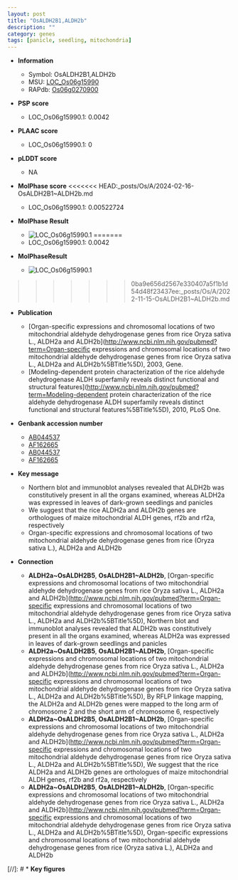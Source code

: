 ```yaml
---
layout: post
title: "OsALDH2B1,ALDH2b"
description: ""
category: genes
tags: [panicle, seedling, mitochondria]
---
```


* **Information**  
    + Symbol: OsALDH2B1,ALDH2b  
    + MSU: [LOC_Os06g15990](http://rice.plantbiology.msu.edu/cgi-bin/ORF_infopage.cgi?orf=LOC_Os06g15990)  
    + RAPdb: [Os06g0270900](http://rapdb.dna.affrc.go.jp/viewer/gbrowse_details/irgsp1?name=Os06g0270900)  

* **PSP score**  
    + LOC_Os06g15990.1: 0.0042 

* **PLAAC score**  
    + LOC_Os06g15990.1: 0 

* **pLDDT score**
    + NA


* **MolPhase score**
<<<<<<< HEAD:_posts/Os/A/2024-02-16-OsALDH2B1~ALDH2b.md
    + LOC_Os06g15990.1: 0.00522724

* **MolPhase Result**
    + ![LOC_Os06g15990.1](https://304243504.github.io/Pictures/LOC_Os06g/LOC_Os06g15990.1.png)
=======
    + LOC_Os06g15990.1: 0.0042

* **MolPhaseResult**
    + ![LOC_Os06g15990.1](https://ricepsp.github.io/pictures/LOC_Os06g/LOC_Os06g15990.1.png)
>>>>>>> 0ba9e656d2567e330407a5f1b1d54d48f23437ee:_posts/Os/A/2022-11-15-OsALDH2B1~ALDH2b.md

* **Publication**  
    + [Organ-specific expressions and chromosomal locations of two mitochondrial aldehyde dehydrogenase genes from rice Oryza sativa L., ALDH2a and ALDH2b](http://www.ncbi.nlm.nih.gov/pubmed?term=Organ-specific expressions and chromosomal locations of two mitochondrial aldehyde dehydrogenase genes from rice Oryza sativa L., ALDH2a and ALDH2b%5BTitle%5D), 2003, Gene.
    + [Modeling-dependent protein characterization of the rice aldehyde dehydrogenase ALDH superfamily reveals distinct functional and structural features](http://www.ncbi.nlm.nih.gov/pubmed?term=Modeling-dependent protein characterization of the rice aldehyde dehydrogenase ALDH superfamily reveals distinct functional and structural features%5BTitle%5D), 2010, PLoS One.

* **Genbank accession number**  
    + [AB044537](http://www.ncbi.nlm.nih.gov/nuccore/AB044537)
    + [AF162665](http://www.ncbi.nlm.nih.gov/nuccore/AF162665)
    + [AB044537](http://www.ncbi.nlm.nih.gov/nuccore/AB044537)
    + [AF162665](http://www.ncbi.nlm.nih.gov/nuccore/AF162665)

* **Key message**  
    + Northern blot and immunoblot analyses revealed that ALDH2b was constitutively present in all the organs examined, whereas ALDH2a was expressed in leaves of dark-grown seedlings and panicles
    + We suggest that the rice ALDH2a and ALDH2b genes are orthologues of maize mitochondrial ALDH genes, rf2b and rf2a, respectively
    + Organ-specific expressions and chromosomal locations of two mitochondrial aldehyde dehydrogenase genes from rice (Oryza sativa L.), ALDH2a and ALDH2b

* **Connection**  
    + __ALDH2a~OsALDH2B5__, __OsALDH2B1~ALDH2b__, [Organ-specific expressions and chromosomal locations of two mitochondrial aldehyde dehydrogenase genes from rice Oryza sativa L., ALDH2a and ALDH2b](http://www.ncbi.nlm.nih.gov/pubmed?term=Organ-specific expressions and chromosomal locations of two mitochondrial aldehyde dehydrogenase genes from rice Oryza sativa L., ALDH2a and ALDH2b%5BTitle%5D), Northern blot and immunoblot analyses revealed that ALDH2b was constitutively present in all the organs examined, whereas ALDH2a was expressed in leaves of dark-grown seedlings and panicles
    + __ALDH2a~OsALDH2B5__, __OsALDH2B1~ALDH2b__, [Organ-specific expressions and chromosomal locations of two mitochondrial aldehyde dehydrogenase genes from rice Oryza sativa L., ALDH2a and ALDH2b](http://www.ncbi.nlm.nih.gov/pubmed?term=Organ-specific expressions and chromosomal locations of two mitochondrial aldehyde dehydrogenase genes from rice Oryza sativa L., ALDH2a and ALDH2b%5BTitle%5D), By RFLP linkage mapping, the ALDH2a and ALDH2b genes were mapped to the long arm of chromosome 2 and the short arm of chromosome 6, respectively
    + __ALDH2a~OsALDH2B5__, __OsALDH2B1~ALDH2b__, [Organ-specific expressions and chromosomal locations of two mitochondrial aldehyde dehydrogenase genes from rice Oryza sativa L., ALDH2a and ALDH2b](http://www.ncbi.nlm.nih.gov/pubmed?term=Organ-specific expressions and chromosomal locations of two mitochondrial aldehyde dehydrogenase genes from rice Oryza sativa L., ALDH2a and ALDH2b%5BTitle%5D), We suggest that the rice ALDH2a and ALDH2b genes are orthologues of maize mitochondrial ALDH genes, rf2b and rf2a, respectively
    + __ALDH2a~OsALDH2B5__, __OsALDH2B1~ALDH2b__, [Organ-specific expressions and chromosomal locations of two mitochondrial aldehyde dehydrogenase genes from rice Oryza sativa L., ALDH2a and ALDH2b](http://www.ncbi.nlm.nih.gov/pubmed?term=Organ-specific expressions and chromosomal locations of two mitochondrial aldehyde dehydrogenase genes from rice Oryza sativa L., ALDH2a and ALDH2b%5BTitle%5D), Organ-specific expressions and chromosomal locations of two mitochondrial aldehyde dehydrogenase genes from rice (Oryza sativa L.), ALDH2a and ALDH2b

[//]: # * **Key figures**  


